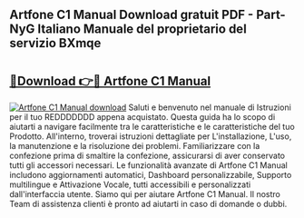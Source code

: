 ## Artfone C1 Manual Download gratuit PDF - Part-NyG Italiano Manuale del proprietario del servizio BXmqe

# <h2><a href="http://df9g55.blite.top/?on=Artfone+C1+Manual">🔗Download 👉🔴 Artfone C1 Manual</a></h2>

[![Artfone C1 Manual download](https://i.imgur.com/lujVjoI.png)](http://df9g55.blite.top/?on=Artfone+C1+Manual)
Saluti e benvenuto nel manuale di Istruzioni per il tuo REDDDDDDD appena acquistato. Questa guida ha lo scopo di aiutarti a navigare facilmente tra le caratteristiche e le caratteristiche del tuo Prodotto. All'interno, troverai istruzioni dettagliate per L'installazione, L'uso, la manutenzione e la risoluzione dei problemi. Familiarizzare con la confezione prima di smaltire la confezione, assicurarsi di aver conservato tutti gli accessori necessari. Le funzionalità avanzate di Artfone C1 Manual includono aggiornamenti automatici, Dashboard personalizzabile, Supporto multilingue e Attivazione Vocale, tutti accessibili e personalizzati dall'interfaccia utente. Siamo qui per aiutare Artfone C1 Manual. Il nostro Team di assistenza clienti è pronto ad aiutarti in caso di domande o dubbi.
